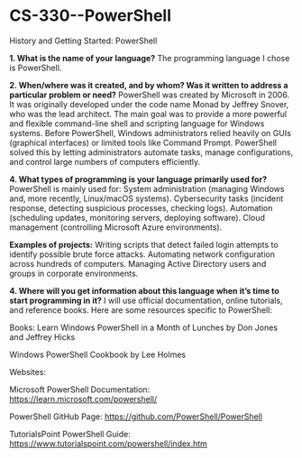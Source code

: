 # CS-330--PowerShell
History and Getting Started: PowerShell

**1. What is the name of your language?**
The programming language I chose is PowerShell.

**2. When/where was it created, and by whom? Was it written to address a particular problem or need?**
   PowerShell was created by Microsoft in 2006. It was originally developed under the code name Monad by Jeffrey Snover, who was the lead architect. The main goal was to provide a more powerful and flexible command-line shell and scripting language for Windows systems. Before PowerShell, Windows administrators relied heavily on GUIs (graphical interfaces) or limited tools like Command Prompt. PowerShell solved this by letting administrators automate tasks, manage configurations, and control large numbers of computers efficiently.

**4. What types of programming is your language primarily used for?**
PowerShell is mainly used for:
System administration (managing Windows and, more recently, Linux/macOS systems).
Cybersecurity tasks (incident response, detecting suspicious processes, checking logs).
Automation (scheduling updates, monitoring servers, deploying software).
Cloud management (controlling Microsoft Azure environments).

**Examples of projects:**
Writing scripts that detect failed login attempts to identify possible brute force attacks.
Automating network configuration across hundreds of computers.
Managing Active Directory users and groups in corporate environments.

**4. Where will you get information about this language when it’s time to start programming in it?**
I will use official documentation, online tutorials, and reference books. Here are some resources specific to PowerShell:

Books:
Learn Windows PowerShell in a Month of Lunches by Don Jones and Jeffrey Hicks

Windows PowerShell Cookbook by Lee Holmes

Websites:

Microsoft PowerShell Documentation: https://learn.microsoft.com/powershell/

PowerShell GitHub Page: https://github.com/PowerShell/PowerShell

TutorialsPoint PowerShell Guide: https://www.tutorialspoint.com/powershell/index.htm
